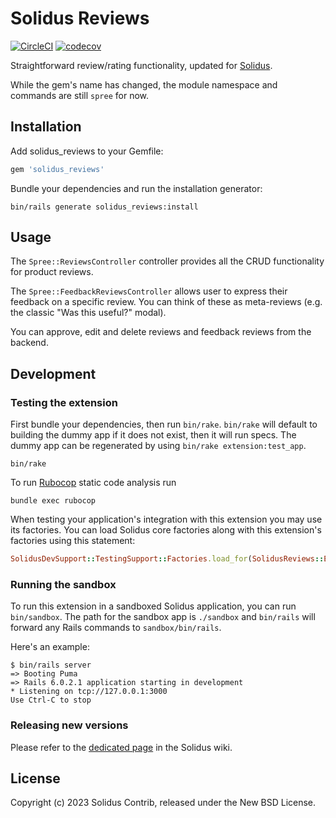 # Solidus Reviews

[![CircleCI](https://circleci.com/gh/solidusio-contrib/solidus_reviews.svg?style=svg)](https://circleci.com/gh/solidusio-contrib/solidus_reviews)
[![codecov](https://codecov.io/gh/solidusio-contrib/solidus_reviews/branch/main/graph/badge.svg)](https://codecov.io/gh/solidusio-contrib/solidus_reviews)

Straightforward review/rating functionality, updated for [Solidus](https://solidus.io).

While the gem's name has changed, the module namespace and commands are still `spree` for now.

## Installation

Add solidus_reviews to your Gemfile:

```ruby
gem 'solidus_reviews'
```

Bundle your dependencies and run the installation generator:

```shell
bin/rails generate solidus_reviews:install
```

## Usage

The `Spree::ReviewsController` controller provides all the CRUD functionality for product reviews.

The `Spree::FeedbackReviewsController` allows user to express their feedback on a specific review.
You can think of these as meta-reviews (e.g. the classic "Was this useful?" modal).

You can approve, edit and delete reviews and feedback reviews from the backend.

## Development

### Testing the extension

First bundle your dependencies, then run `bin/rake`. `bin/rake` will default to building the dummy
app if it does not exist, then it will run specs. The dummy app can be regenerated by using
`bin/rake extension:test_app`.

```shell
bin/rake
```

To run [Rubocop](https://github.com/bbatsov/rubocop) static code analysis run

```shell
bundle exec rubocop
```

When testing your application's integration with this extension you may use its factories.
You can load Solidus core factories along with this extension's factories using this statement:

```ruby
SolidusDevSupport::TestingSupport::Factories.load_for(SolidusReviews::Engine)
```

### Running the sandbox

To run this extension in a sandboxed Solidus application, you can run `bin/sandbox`. The path for
the sandbox app is `./sandbox` and `bin/rails` will forward any Rails commands to
`sandbox/bin/rails`.

Here's an example:

```
$ bin/rails server
=> Booting Puma
=> Rails 6.0.2.1 application starting in development
* Listening on tcp://127.0.0.1:3000
Use Ctrl-C to stop
```

### Releasing new versions

Please refer to the [dedicated page](https://github.com/solidusio/solidus/wiki/How-to-release-extensions) in the Solidus wiki.

## License

Copyright (c) 2023 Solidus Contrib, released under the New BSD License.
